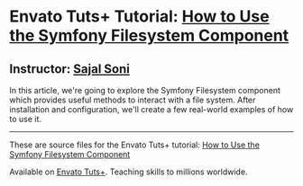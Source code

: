 # Envato Tuts+ Tutorial: [How to Use the Symfony Filesystem Component][published url]
## Instructor: [Sajal Soni][instructor url]

In this article, we're going to explore the Symfony Filesystem component which provides useful methods to interact with a file system. After installation and configuration, we'll create a few real-world examples of how to use it.

------

These are source files for the Envato Tuts+ tutorial: [How to Use the Symfony Filesystem Component][published url]

Available on [Envato Tuts+](https://tutsplus.com). Teaching skills to millions worldwide.

[published url]: http://code.tutsplus.com/tutorials/how-to-use-the-symfony-filesystem-component--cms-31664
[instructor url]: https://tutsplus.com/authors/sajal-soni
